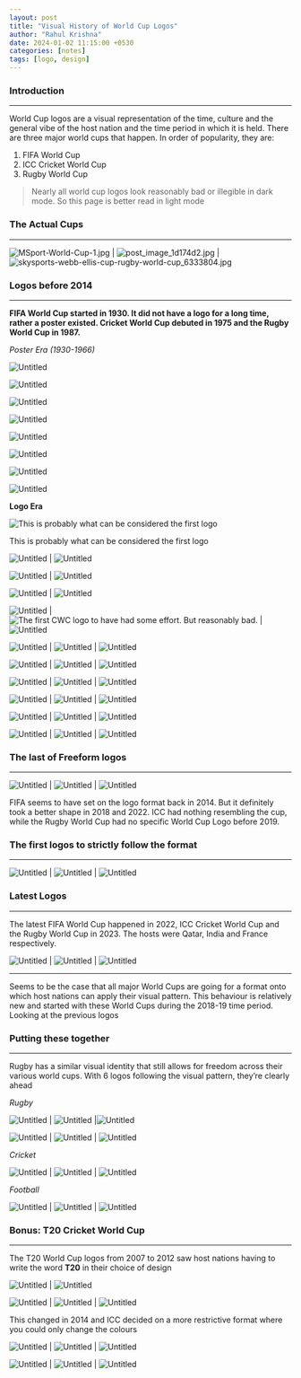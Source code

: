 ```yaml
---
layout: post
title: "Visual History of World Cup Logos"
author: "Rahul Krishna"
date: 2024-01-02 11:15:00 +0530
categories: [notes]
tags: [logo, design]
---
```


### Introduction

---

World Cup logos are a visual representation of the time, culture and the general vibe of the host nation and the time period in which it is held. There are three major world cups that happen. In order of popularity, they are:

1. FIFA World Cup
2. ICC Cricket World Cup
3. Rugby World Cup

> Nearly all world cup logos look reasonably bad or illegible in dark mode. So this page is better read in light mode

### The Actual Cups

---

![MSport-World-Cup-1.jpg](/images/visual-history-of-world-cup-logos/MSport-World-Cup-1.jpg) | ![post_image_1d174d2.jpg](/images/visual-history-of-world-cup-logos/post_image_1d174d2.jpg) | ![skysports-webb-ellis-cup-rugby-world-cup_6333804.jpg](/images/visual-history-of-world-cup-logos/skysports-webb-ellis-cup-rugby-world-cup_6333804.jpg)

### Logos before 2014

---

**FIFA World Cup started in 1930. It did not have a logo for a long time, rather a poster existed.
Cricket World Cup debuted in 1975 and the Rugby World Cup in 1987.**

_Poster Era (1930-1966)_

![Untitled](/images/visual-history-of-world-cup-logos/Untitled.png)

![Untitled](/images/visual-history-of-world-cup-logos/Untitled%201.png)

![Untitled](/images/visual-history-of-world-cup-logos/Untitled%202.png)

![Untitled](/images/visual-history-of-world-cup-logos/Untitled%203.png)

![Untitled](/images/visual-history-of-world-cup-logos/Untitled%204.png)

![Untitled](/images/visual-history-of-world-cup-logos/Untitled%205.png)

![Untitled](/images/visual-history-of-world-cup-logos/Untitled%206.png)

![Untitled](/images/visual-history-of-world-cup-logos/Untitled%207.png)

**Logo Era**

![This is probably what can be considered the first logo](/images/visual-history-of-world-cup-logos/Untitled%208.png)

This is probably what can be considered the first logo

![Untitled](/images/visual-history-of-world-cup-logos/Untitled%209.png) | ![Untitled](/images/visual-history-of-world-cup-logos/Untitled%2010.png)

![Untitled](/images/visual-history-of-world-cup-logos/Untitled%2011.png) | ![Untitled](/images/visual-history-of-world-cup-logos/Untitled%2012.png)

![Untitled](/images/visual-history-of-world-cup-logos/Untitled%2013.png) | ![Untitled](/images/visual-history-of-world-cup-logos/Untitled%2014.png)

![Untitled](/images/visual-history-of-world-cup-logos/Untitled%2015.png) | ![The first CWC logo to have had some effort. But reasonably bad.](/images/visual-history-of-world-cup-logos/Untitled%2016.png) | ![Untitled](/images/visual-history-of-world-cup-logos/Untitled%2017.png)

![Untitled](/images/visual-history-of-world-cup-logos/Untitled%2018.png) | ![Untitled](/images/visual-history-of-world-cup-logos/Untitled%2019.png) | ![Untitled](/images/visual-history-of-world-cup-logos/Untitled%2020.png)

![Untitled](/images/visual-history-of-world-cup-logos/Untitled%2021.png) | ![Untitled](/images/visual-history-of-world-cup-logos/Untitled%2022.png) | ![Untitled](/images/visual-history-of-world-cup-logos/Untitled%2023.png)

![Untitled](/images/visual-history-of-world-cup-logos/Untitled%2024.png) | ![Untitled](/images/visual-history-of-world-cup-logos/Untitled%2025.png) | ![Untitled](/images/visual-history-of-world-cup-logos/Untitled%2026.png)

![Untitled](/images/visual-history-of-world-cup-logos/Untitled%2027.png) | ![Untitled](/images/visual-history-of-world-cup-logos/Untitled%2028.png) | ![Untitled](/images/visual-history-of-world-cup-logos/Untitled%2029.png)

![Untitled](/images/visual-history-of-world-cup-logos/Untitled%2030.png) | ![Untitled](/images/visual-history-of-world-cup-logos/Untitled%2031.png) | ![Untitled](/images/visual-history-of-world-cup-logos/Untitled%2032.png)

![Untitled](/images/visual-history-of-world-cup-logos/Untitled%2033.png) | ![Untitled](/images/visual-history-of-world-cup-logos/Untitled%2034.png) | ![Untitled](/images/visual-history-of-world-cup-logos/Untitled%2035.png)

### The last of Freeform logos

---

![Untitled](/images/visual-history-of-world-cup-logos/Untitled%2036.png) | ![Untitled](/images/visual-history-of-world-cup-logos/Untitled%2037.png) | ![Untitled](/images/visual-history-of-world-cup-logos/Untitled%2038.png)

FIFA seems to have set on the logo format back in 2014. But it definitely took a better shape in 2018 and 2022. ICC had nothing resembling the cup, while the Rugby World Cup had no specific World Cup Logo before 2019.

### The first logos to strictly follow the format

---

![Untitled](/images/visual-history-of-world-cup-logos/Untitled%2039.png) | ![Untitled](/images/visual-history-of-world-cup-logos/Untitled%2040.png) | ![Untitled](/images/visual-history-of-world-cup-logos/Untitled%2041.png)

### Latest Logos

---

The latest FIFA World Cup happened in 2022, ICC Cricket World Cup and the Rugby World Cup in 2023. The hosts were Qatar, India and France respectively.

![Untitled](/images/visual-history-of-world-cup-logos/Untitled%2042.png) | ![Untitled](/images/visual-history-of-world-cup-logos/Untitled%2043.png) | ![Untitled](/images/visual-history-of-world-cup-logos/Untitled%2044.png)

---

Seems to be the case that all major World Cups are going for a format onto which host nations can apply their visual pattern. This behaviour is relatively new and started with these World Cups during the 2018-19 time period. Looking at the previous logos

### Putting these together

---

Rugby has a similar visual identity that still allows for freedom across their various world cups. With 6 logos following the visual pattern, they’re clearly ahead

_Rugby_

![Untitled](/images/visual-history-of-world-cup-logos/Untitled%2045.png) | ![Untitled](/images/visual-history-of-world-cup-logos/Untitled%2046.png) |![Untitled](/images/visual-history-of-world-cup-logos/Untitled%2041.png)

![Untitled](/images/visual-history-of-world-cup-logos/Untitled%2047.png) | ![Untitled](/images/visual-history-of-world-cup-logos/Untitled%2048.png) | ![Untitled](/images/visual-history-of-world-cup-logos/Untitled%2044.png)

_Cricket_

![Untitled](/images/visual-history-of-world-cup-logos/Untitled%2040.png) | ![Untitled](/images/visual-history-of-world-cup-logos/Untitled%2043.png) | ![Untitled](/images/visual-history-of-world-cup-logos/Untitled%2049.png)

_Football_

![Untitled](/images/visual-history-of-world-cup-logos/Untitled%2036.png) | ![Untitled](/images/visual-history-of-world-cup-logos/Untitled%2039.png) | ![Untitled](/images/visual-history-of-world-cup-logos/Untitled%2042.png)

### Bonus: T20 Cricket World Cup

---

The T20 World Cup logos from 2007 to 2012 saw host nations having to write the word **T20** in their choice of design

![Untitled](/images/visual-history-of-world-cup-logos/Untitled%2050.png) | ![Untitled](/images/visual-history-of-world-cup-logos/Untitled%2051.png)

![Untitled](/images/visual-history-of-world-cup-logos/Untitled%2052.png) | ![Untitled](/images/visual-history-of-world-cup-logos/Untitled%2053.png) | ![Untitled](/images/visual-history-of-world-cup-logos/Untitled%2054.png)

This changed in 2014 and ICC decided on a more restrictive format where you could only change the colours

![Untitled](/images/visual-history-of-world-cup-logos/Untitled%2055.png) | ![Untitled](/images/visual-history-of-world-cup-logos/Untitled%2056.png) | ![Untitled](/images/visual-history-of-world-cup-logos/Untitled%2057.png)

![Untitled](/images/visual-history-of-world-cup-logos/Untitled%2058.png) | ![Untitled](/images/visual-history-of-world-cup-logos/Untitled%2059.png) | ![Untitled](/images/visual-history-of-world-cup-logos/Untitled%2060.png)
